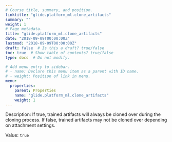 ```yaml
---
# Course title, summary, and position.
linktitle: "glide.platform_ml.clone_artifacts"
summary: ""
weight: 1
# Page metadata.
title: "glide.platform_ml.clone_artifacts"
date: "2018-09-09T00:00:00Z"
lastmod: "2018-09-09T00:00:00Z"
draft: false  # Is this a draft? true/false
toc: true  # Show table of contents? true/false
type: docs  # Do not modify.

# Add menu entry to sidebar.
# - name: Declare this menu item as a parent with ID name.
# - weight: Position of link in menu.
menu:
  properties:
    parent: Properties
    name: "glide.platform_ml.clone_artifacts"
    weight: 1
---
```


Description: If true, trained artifacts will always be cloned over during the cloning process. If false, trained artifacts may not be cloned over depending on attachment settings.


Value: `true`